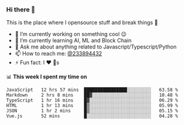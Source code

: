 ### Hi there 👋

<!--
**a233894432/a233894432** is a ✨ _special_ ✨ repository because its `README.md` (this file) appears on your GitHub profile.

Here are some ideas to get you started:

- 🔭 I’m currently working on ...
- 🌱 I’m currently learning ...
- 👯 I’m looking to collaborate on ...
- 🤔 I’m looking for help with ...
- 💬 Ask me about ...
- 📫 How to reach me: ...
- 😄 Pronouns: ...
- ⚡ Fun fact: ...
-->
 
 
This is the place where I opensource stuff and break things :rofl:

- 🔭 I’m currently working on something cool :wink:
- 🌱 I’m currently learning AI, ML and Block Chain
- 💬 Ask me about anything related to Javascript/Typescript/Python
- 📫 How to reach me: [@233894432](https://twitter.com/233894432)
- ⚡ Fun fact: I :heart: :dog:s

📊 **This week I spent my time on**
<!--START_SECTION:waka-->

```text
JavaScript   12 hrs 57 mins  ████████████████░░░░░░░░░   63.58 %
Markdown     2 hrs 8 mins    ██▓░░░░░░░░░░░░░░░░░░░░░░   10.48 %
TypeScript   1 hr 16 mins    █▓░░░░░░░░░░░░░░░░░░░░░░░   06.29 %
HTML         1 hr 13 mins    █▒░░░░░░░░░░░░░░░░░░░░░░░   05.99 %
JSON         1 hr 2 mins     █▒░░░░░░░░░░░░░░░░░░░░░░░   05.15 %
Vue.js       52 mins         █░░░░░░░░░░░░░░░░░░░░░░░░   04.28 %
```

<!--END_SECTION:waka-->
